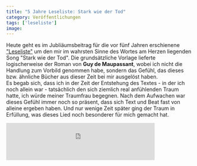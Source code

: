 ```yaml
---
title: "5 Jahre Leseliste: Stark wie der Tod"
category: Veröffentlichungen
tags: ['leseliste']
image: 
---
```


Heute geht es im Jubliäumsbeitrag für die vor fünf Jahren erschienene ["Leseliste"](http://www.misantropolis.de/musik/leseliste/) um den mir im wahrsten Sinne des Wortes am Herzen liegenden Song "Stark wie der Tod". Die grundsätzliche Vorlage lieferte logischerweise der Roman von **Guy de Maupassant**, wobei ich nicht die Handlung zum Vorbild genommen habe, sondern das Gefühl, das dieses bzw. ähnliche Bücher aus dieser Zeit bei mir ausgelöst haben.  
Es begab sich, dass ich in der Zeit der Entstehung des Textes - in der ich noch allein war - tatsächlich den sich ziemlich real anfühlenden Traum hatte, ich würde meiner Traumfrau begegnen. Nach dem Aufwachen war dieses Gefühl immer noch so präsent, dass sich Text und Beat fast von alleine ergeben haben. Und nur wenige Zeit später ging der Traum in Erfüllung, was dieses Lied noch besonderer für mich gemacht hat.  
<iframe width="400" height="100" style="position: relative; display: block; width: 400px; height: 100px;" src="http://bandcamp.com/EmbeddedPlayer/v=2/track=2934111337/size=venti/bgcol=FFFFFF/linkcol=4285BB/" allowtransparency="true" frameborder="0"></iframe>

